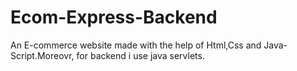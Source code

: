 # Ecom-Express-Backend
An E-commerce website made with the help of Html,Css and Java-Script.Moreovr, for backend i use java servlets.
